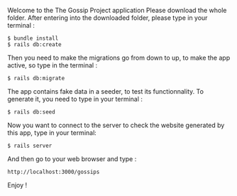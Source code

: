 Welcome to the The Gossip Project application
Please download the whole folder. After entering into the downloaded folder, please type in your terminal :

	$ bundle install
	$ rails db:create

Then you need to make the migrations go from down to up, to make the app active, so type in the terminal :

	$ rails db:migrate

The app contains fake data in a seeder, to test its functionnality. To generate it, you need to type in your terminal :

	$ rails db:seed

Now you want to connect to the server to check the website generated by this app, type in your terminal:

	$ rails server

And then go to your web browser and type :

	http://localhost:3000/gossips

Enjoy !
